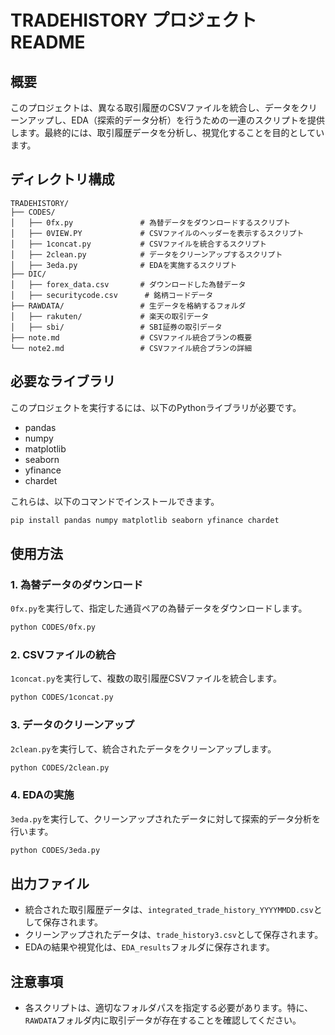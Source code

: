 
# TRADEHISTORY プロジェクト README

## 概要
このプロジェクトは、異なる取引履歴のCSVファイルを統合し、データをクリーンアップし、EDA（探索的データ分析）を行うための一連のスクリプトを提供します。最終的には、取引履歴データを分析し、視覚化することを目的としています。

## ディレクトリ構成
```
TRADEHISTORY/
├── CODES/
│   ├── 0fx.py               # 為替データをダウンロードするスクリプト
│   ├── 0VIEW.PY             # CSVファイルのヘッダーを表示するスクリプト
│   ├── 1concat.py           # CSVファイルを統合するスクリプト
│   ├── 2clean.py            # データをクリーンアップするスクリプト
│   ├── 3eda.py              # EDAを実施するスクリプト
├── DIC/
│   ├── forex_data.csv       # ダウンロードした為替データ
│   ├── securitycode.csv      # 銘柄コードデータ
├── RAWDATA/                 # 生データを格納するフォルダ
│   ├── rakuten/             # 楽天の取引データ
│   ├── sbi/                 # SBI証券の取引データ
├── note.md                  # CSVファイル統合プランの概要
└── note2.md                 # CSVファイル統合プランの詳細
```

## 必要なライブラリ
このプロジェクトを実行するには、以下のPythonライブラリが必要です。
- pandas
- numpy
- matplotlib
- seaborn
- yfinance
- chardet

これらは、以下のコマンドでインストールできます。
```bash
pip install pandas numpy matplotlib seaborn yfinance chardet
```

## 使用方法

### 1. 為替データのダウンロード
`0fx.py`を実行して、指定した通貨ペアの為替データをダウンロードします。
```bash
python CODES/0fx.py
```

### 2. CSVファイルの統合
`1concat.py`を実行して、複数の取引履歴CSVファイルを統合します。
```bash
python CODES/1concat.py
```

### 3. データのクリーンアップ
`2clean.py`を実行して、統合されたデータをクリーンアップします。
```bash
python CODES/2clean.py
```

### 4. EDAの実施
`3eda.py`を実行して、クリーンアップされたデータに対して探索的データ分析を行います。
```bash
python CODES/3eda.py
```


## 出力ファイル
- 統合された取引履歴データは、`integrated_trade_history_YYYYMMDD.csv`として保存されます。
- クリーンアップされたデータは、`trade_history3.csv`として保存されます。
- EDAの結果や視覚化は、`EDA_results`フォルダに保存されます。

## 注意事項
- 各スクリプトは、適切なフォルダパスを指定する必要があります。特に、`RAWDATA`フォルダ内に取引データが存在することを確認してください。
